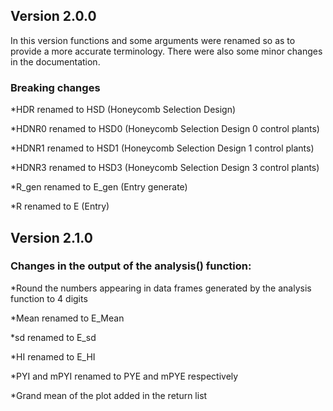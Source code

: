 ## Version 2.0.0

In this version  functions and some arguments were renamed so as to provide a more accurate terminology. There were also some minor changes in the documentation.

### Breaking changes

*HDR    renamed to HSD      (Honeycomb Selection Design)

*HDNR0  renamed to HSD0     (Honeycomb Selection Design 0 control plants)

*HDNR1  renamed to HSD1     (Honeycomb Selection Design 1 control plants)

*HDNR3  renamed to HSD3     (Honeycomb Selection Design 3 control plants)

*R_gen  renamed to E_gen    (Entry generate)

*R      renamed to E        (Entry)

## Version 2.1.0

### Changes in the output of the analysis() function:

*Round the numbers appearing in data frames generated by the analysis function to 4 digits

*Mean renamed to E_Mean

*sd renamed to E_sd

*HI renamed to E_HI

*PYI and mPYI renamed to PYE and mPYE respectively

*Grand mean of the plot added in the return list
